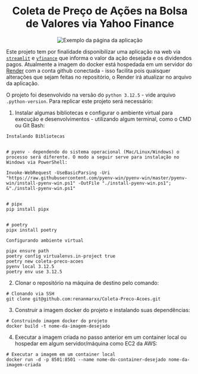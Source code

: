 # <center> Coleta de Preço de Ações na Bolsa de Valores via Yahoo Finance </center>

<div style="text-align: center;">
    <img src = "https://lh3.googleusercontent.com/pw/AP1GczMxJVr2aLXf4duL70EG377ygdTF9JRJUVSBGaiOZW6nmLqCXIE-_NgRTORgmrLRIYvsZeM89poqgiJt9dh9OljgaTGh2LCMJRLQRE0nsGW6LXwAsu70IdxQiE2J4L_vZ_8yMUFdZLXyxqU4CMyp76zJ=w748-h601-s-no-gm?authuser=0" alt = "Exemplo da página da aplicação" />
</div>

Este projeto tem por finalidade disponibilizar uma aplicação na web via [`streamlit`](https://streamlit.io/) e [`yfinance`](https://finance.yahoo.com/) que informa o valor da ação desejada e os dividendos pagos.
Atualmente a imagem do docker está hospedada em um servidor do [Render](render.com) com a conta github conectada - isso facilita pois quaisquer alterações que sejam feitas no repositório, o Render irá atualizar no arquivo da aplicação.

O projeto foi desenvolvido na versão do `python 3.12.5` - vide arquivo `.python-version`. Para replicar este projeto será necessário: 

1. Instalar algumas bibliotecas e configurar o ambiente virtual para execução e desenvolvimentos - utilizando algum terminal, como o CMD ou Git Bash: 

```
Instalando Bibliotecas


# pyenv - dependendo do sistema operacional (Mac/Linux/Windows) o processo será diferente. O modo a seguir serve para instalação no Windows via PowerShell:

Invoke-WebRequest -UseBasicParsing -Uri "https://raw.githubusercontent.com/pyenv-win/pyenv-win/master/pyenv-win/install-pyenv-win.ps1" -OutFile "./install-pyenv-win.ps1"; &"./install-pyenv-win.ps1"


# pipx
pip install pipx


# poetry
pipx install poetry
```

```
Configurando ambiente virtual

pipx ensure path
poetry config virtualenvs.in-project true
poetry new coleta-preco-acoes
pyenv local 3.12.5
poetry env use 3.12.5
```

2. Clonar o repositório na máquina de destino pelo comando: 
```
# Clonando via SSH
git clone git@github.com:renanmarxx/Coleta-Preco-Acoes.git
```

3. Construir a imagem docker do projeto e instalando suas dependências:
```
# Construindo imagem docker do projeto
docker build -t nome-da-imagem-desejado
```

4. Executar a imagem criada no passo anterior em um container local ou hospedar em algum servidor/máquina como EC2 da AWS:
```
# Executar a imagem em um container local
docker run -d -p 8501:8501 --name nome-do-container-desejado nome-da-imagem-criada
```